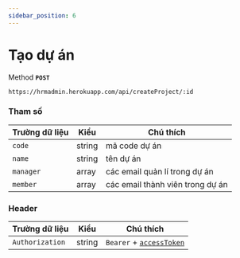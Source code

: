 ```yaml
---
sidebar_position: 6
---
```


# Tạo dự án

Method **`POST`**

```shell
https://hrmadmin.herokuapp.com/api/createProject/:id
```

### Tham số

| Trường dữ liệu | Kiểu   | Chú thích                        |
| -------------- | ------ | -------------------------------- |
| `code`         | string | mã code dự án                    |
| `name`         | string | tên dự án                        |
| `manager`      | array  | các email quản lí trong dự án    |
| `member`       | array  | các email thành viên trong dự án |

### Header

| Trường dữ liệu  | Kiểu   | Chú thích                                   |
| --------------- | ------ | ------------------------------------------- |
| `Authorization` | string | `Bearer` + [`accessToken`](access-token.md) |
